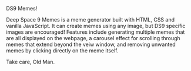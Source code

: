 DS9 Memes!

Deep Space 9 Memes is a meme generator built with HTML, CSS and vanilla JavaScript.
It can create memes using any image, but DS9 specific images are encouraged! Features include generating multiple memes that are all displayed on the webpage, a carousel effect for scrolling through memes that extend beyond the veiw window, and removing unwanted memes by clicking directly on the meme itself.

Take care, Old Man.


